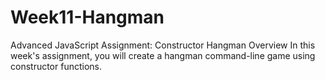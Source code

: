# Week11-Hangman
Advanced JavaScript Assignment: Constructor Hangman Overview In this week's assignment, you will create a hangman command-line game using constructor functions.

